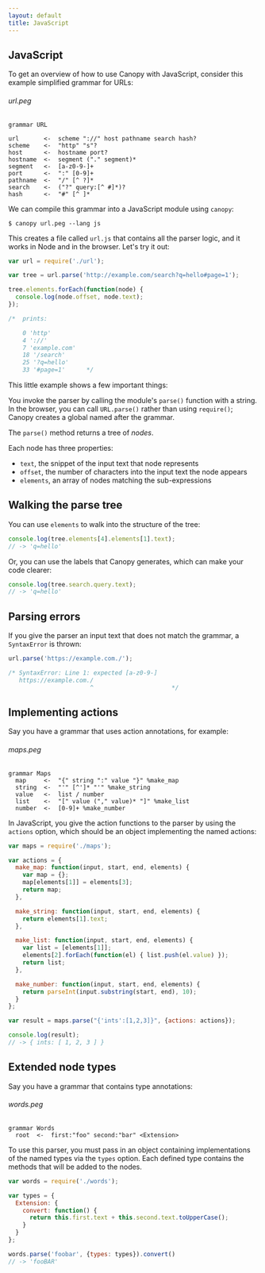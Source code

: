 ```yaml
---
layout: default
title: JavaScript
---
```


## JavaScript

To get an overview of how to use Canopy with JavaScript, consider this example
simplified grammar for URLs:

###### url.peg

    grammar URL

    url       <-  scheme "://" host pathname search hash?
    scheme    <-  "http" "s"?
    host      <-  hostname port?
    hostname  <-  segment ("." segment)*
    segment   <-  [a-z0-9-]+
    port      <-  ":" [0-9]+
    pathname  <-  "/" [^ ?]*
    search    <-  ("?" query:[^ #]*)?
    hash      <-  "#" [^ ]*

We can compile this grammar into a JavaScript module using `canopy`:

    $ canopy url.peg --lang js

This creates a file called `url.js` that contains all the parser logic, and it
works in Node and in the browser. Let's try it out:

```js
var url = require('./url');

var tree = url.parse('http://example.com/search?q=hello#page=1');

tree.elements.forEach(function(node) {
  console.log(node.offset, node.text);
});

/*  prints:

    0 'http'
    4 '://'
    7 'example.com'
    18 '/search'
    25 '?q=hello'
    33 '#page=1'      */
```

This little example shows a few important things:

You invoke the parser by calling the module's `parse()` function with a string.
In the browser, you can call `URL.parse()` rather than using `require()`; Canopy
creates a global named after the grammar.

The `parse()` method returns a tree of *nodes*.

Each node has three properties:

* `text`, the snippet of the input text that node represents
* `offset`, the number of characters into the input text the node appears
* `elements`, an array of nodes matching the sub-expressions

## Walking the parse tree

You can use `elements` to walk into the structure of the tree:

```js
console.log(tree.elements[4].elements[1].text);
// -> 'q=hello'
```

Or, you can use the labels that Canopy generates, which can make your code
clearer:

```js
console.log(tree.search.query.text);
// -> 'q=hello'
```

## Parsing errors

If you give the parser an input text that does not match the grammar, a
`SyntaxError` is thrown:

```js
url.parse('https://example.com./');

/* SyntaxError: Line 1: expected [a-z0-9-]
   https://example.com./
                       ^                      */
```

## Implementing actions

Say you have a grammar that uses action annotations, for example:

###### maps.peg

    grammar Maps
      map     <-  "{" string ":" value "}" %make_map
      string  <-  "'" [^']* "'" %make_string
      value   <-  list / number
      list    <-  "[" value ("," value)* "]" %make_list
      number  <-  [0-9]+ %make_number

In JavaScript, you give the action functions to the parser by using the
`actions` option, which should be an object implementing the named actions:

```js
var maps = require('./maps');

var actions = {
  make_map: function(input, start, end, elements) {
    var map = {};
    map[elements[1]] = elements[3];
    return map;
  },

  make_string: function(input, start, end, elements) {
    return elements[1].text;
  },

  make_list: function(input, start, end, elements) {
    var list = [elements[1]];
    elements[2].forEach(function(el) { list.push(el.value) });
    return list;
  },

  make_number: function(input, start, end, elements) {
    return parseInt(input.substring(start, end), 10);
  }
};

var result = maps.parse("{'ints':[1,2,3]}", {actions: actions});

console.log(result);
// -> { ints: [ 1, 2, 3 ] }
```

## Extended node types

Say you have a grammar that contains type annotations:

###### words.peg

    grammar Words
      root  <-  first:"foo" second:"bar" <Extension>

To use this parser, you must pass in an object containing implementations of the
named types via the `types` option. Each defined type contains the methods that
will be added to the nodes.

```js
var words = require('./words');

var types = {
  Extension: {
    convert: function() {
      return this.first.text + this.second.text.toUpperCase();
    }
  }
};

words.parse('foobar', {types: types}).convert()
// -> 'fooBAR'
```
